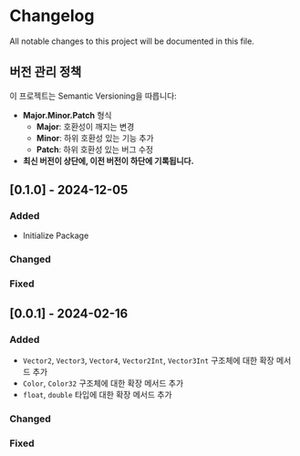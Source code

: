 # Changelog

All notable changes to this project will be documented in this file.

## 버전 관리 정책

이 프로젝트는 Semantic Versioning을 따릅니다:

- **Major.Minor.Patch** 형식
  - **Major**: 호환성이 깨지는 변경
  - **Minor**: 하위 호환성 있는 기능 추가
  - **Patch**: 하위 호환성 있는 버그 수정
- **최신 버전이 상단에, 이전 버전이 하단에 기록됩니다.**

## [0.1.0] - 2024-12-05

### Added

- Initialize Package

### Changed

### Fixed

## [0.0.1] - 2024-02-16

### Added

- `Vector2`, `Vector3`, `Vector4`, `Vector2Int`, `Vector3Int`  구조체에 대한 확장 메서드 추가
- `Color`, `Color32` 구조체에 대한 확장 메서드 추가
- `float`, `double` 타입에 대한 확장 메서드 추가

### Changed

### Fixed
